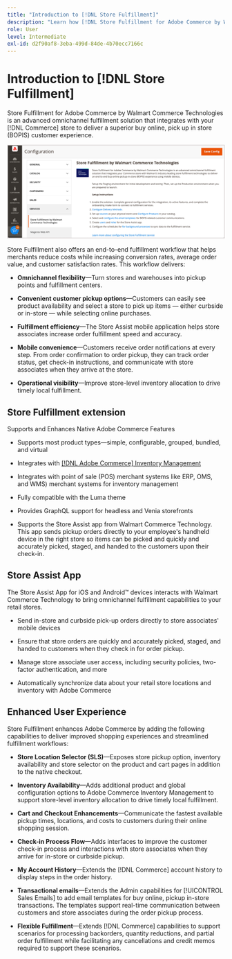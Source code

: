 ```yaml
---
title: "Introduction to [!DNL Store Fulfillment]"
description: "Learn how [!DNL Store Fulfillment for Adobe Commerce by Walmart Commerce Technologies] supports buy online, pick up in store (BOPIS) for customers. Use the Store Assist mobile to streamline BOPIS fulfillment and order processing for store associates and Commerce customers."
role: User
level: Intermediate
exl-id: d2f90af8-3eba-499d-84de-4b70ecc7166c
---
```

# Introduction to [!DNL Store Fulfillment]

Store Fulfillment for Adobe Commerce by Walmart Commerce Technologies is an advanced omnichannel fulfillment solution that integrates with your [!DNL Commerce] store to deliver a superior buy online, pick up in store (BOPIS) customer experience.

![Store Fulfillment solution Adobe Admin configuration](assets/store-fulfillment-admin-home.png
)

Store Fulfillment also offers an end-to-end fulfillment workflow that helps merchants reduce costs while increasing conversion rates, average order value, and customer satisfaction rates. This workflow delivers: 

* **Omnichannel flexibility**—Turn stores and warehouses into pickup points and fulfillment centers.

* **Convenient customer pickup options**—Customers can easily see product availability and select a store to pick up items — either curbside or in-store — while selecting online purchases.

* **Fulfillment efficiency**—The Store Assist mobile application helps store associates increase order fulfillment speed and accuracy.

* **Mobile convenience**—Customers receive order notifications at every step. From order confirmation to order pickup, they can track order status, get check-in instructions, and communicate with store associates when they arrive at the store.

* **Operational visibility**—Improve store-level inventory allocation to drive timely local fulfillment.

## Store Fulfillment extension

Supports and Enhances Native Adobe Commerce Features

* Supports most product types—simple, configurable, grouped, bundled, and virtual

* Integrates with [[!DNL Adobe Commerce] Inventory Management](https://docs.magento.com/user-guide/catalog/inventory-learn-more.html)

* Integrates with point of sale (POS) merchant systems like ERP, OMS, and WMS) merchant systems for inventory management

* Fully compatible with the Luma theme

* Provides GraphQL support for headless and Venia storefronts

* Supports the Store Assist app from Walmart Commerce Technology. This app sends pickup orders directly to your employee's handheld device in the right store so items can be picked and quickly and accurately picked, staged, and handed to the customers upon their check-in. 

## Store Assist App

The Store Assist App for iOS and Android™ devices interacts with Walmart Commerce Technology to bring omnichannel fulfillment capabilities to your retail stores.

* Send in-store and curbside pick-up orders directly to store associates' mobile devices

* Ensure that store orders are quickly and accurately picked, staged, and handed to customers when they check in for order pickup.

* Manage store associate user access, including security policies, two-factor authentication, and more

* Automatically synchronize data about your retail store locations and inventory with Adobe Commerce

## Enhanced User Experience

Store Fulfillment enhances Adobe Commerce by adding the following capabilities to deliver improved shopping experiences and streamlined fulfillment workflows:

* **Store Location Selector (SLS)**—Exposes store pickup option, inventory availability and store selector on the product and cart pages in addition to the native checkout.

* **Inventory Availability**—Adds additional product and global configuration options to Adobe Commerce Inventory Management to support store-level inventory allocation to drive timely local fulfillment.

* **Cart and Checkout Enhancements**—Communicate the fastest available pickup times, locations, and costs to customers during their online shopping session.

* **Check-in Process Flow**—Adds interfaces to improve the customer check-in process and interactions with store associates when they arrive for in-store or curbside pickup.

* **My Account History**—Extends the [!DNL Commerce] account history to display steps in the order history.

* **Transactional emails**—Extends the Admin capabilities for [!UICONTROL Sales Emails] to add email templates for buy online, pickup in-store transactions. The templates support real-time communication between customers and store associates during the order pickup process.

* **Flexible Fulfillment**—Extends [!DNL Commerce] capabilities to support scenarios for processing backorders, quantity reductions, and partial order fulfillment while facilitating any cancellations and credit memos required to support these scenarios.
